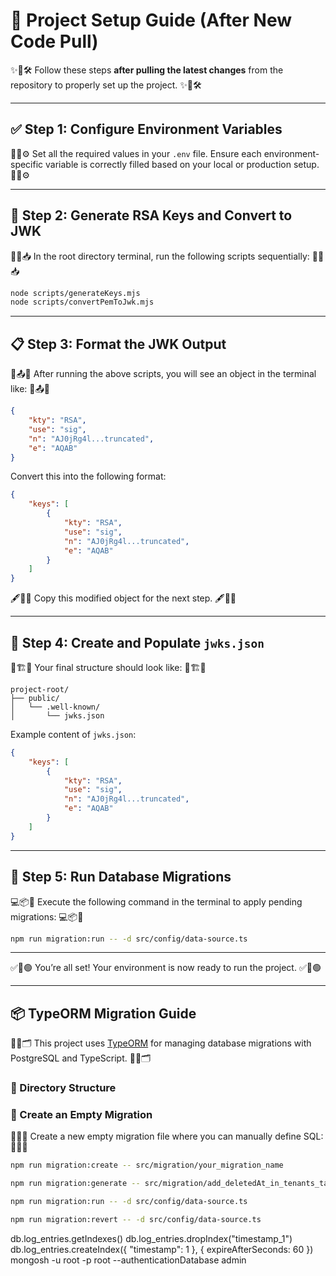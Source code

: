 # 🔧 Project Setup Guide (After New Code Pull)

✨📘🛠️ Follow these steps **after pulling the latest changes** from the repository to properly set up the project. ✨📘🛠️

---

## ✅ Step 1: Configure Environment Variables

📝🌱⚙️ Set all the required values in your `.env` file. Ensure each environment-specific variable is correctly filled based on your local or production setup. 📝🌱⚙️

---

## 🔐 Step 2: Generate RSA Keys and Convert to JWK

📂🔑📥 In the root directory terminal, run the following scripts sequentially: 📂🔑📥

```bash
node scripts/generateKeys.mjs
node scripts/convertPemToJwk.mjs
```

---

## 📋 Step 3: Format the JWK Output

🧾📤🔧 After running the above scripts, you will see an object in the terminal like: 🧾📤🔧

```json
{
    "kty": "RSA",
    "use": "sig",
    "n": "AJ0jRg4l...truncated",
    "e": "AQAB"
}
```

Convert this into the following format:

```json
{
    "keys": [
        {
            "kty": "RSA",
            "use": "sig",
            "n": "AJ0jRg4l...truncated",
            "e": "AQAB"
        }
    ]
}
```

🖋️📎📄 Copy this modified object for the next step. 🖋️📎📄

---

## 📁 Step 4: Create and Populate `jwks.json`

📁🏗️📌 Your final structure should look like: 📁🏗️📌

```
project-root/
├── public/
│   └── .well-known/
│       └── jwks.json
```

Example content of `jwks.json`:

```json
{
    "keys": [
        {
            "kty": "RSA",
            "use": "sig",
            "n": "AJ0jRg4l...truncated",
            "e": "AQAB"
        }
    ]
}
```

---

## 🧱 Step 5: Run Database Migrations

💻📦🚀 Execute the following command in the terminal to apply pending migrations: 💻📦🚀

```bash
npm run migration:run -- -d src/config/data-source.ts
```

---

✅🎉🟢 You’re all set! Your environment is now ready to run the project. ✅🎉🟢

---

## 📦 TypeORM Migration Guide

📘🧩🗂️ This project uses [TypeORM](https://typeorm.io/) for managing database migrations with PostgreSQL and TypeScript. 📘🧩🗂️

### 📁 Directory Structure

### 🧱 Create an Empty Migration

📄📜📌 Create a new empty migration file where you can manually define SQL: 📄📜📌

```bash
npm run migration:create -- src/migration/your_migration_name

npm run migration:generate -- src/migration/add_deletedAt_in_tenants_table -d src/config/data-source.ts

npm run migration:run -- -d src/config/data-source.ts

npm run migration:revert -- -d src/config/data-source.ts
```

db.log_entries.getIndexes()
db.log_entries.dropIndex("timestamp_1")
db.log_entries.createIndex({ "timestamp": 1 }, { expireAfterSeconds: 60 })
mongosh -u root -p root --authenticationDatabase admin